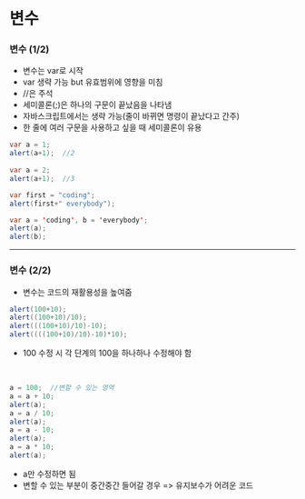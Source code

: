 # 변수

### 변수 (1/2)
- 변수는 var로 시작
- var 생략 가능 but 유효범위에 영향을 미침
- //은 주석
- 세미콜론(;)은 하나의 구문이 끝났음을 나타냄
- 자바스크립트에서는 생략 가능(줄이 바뀌면 명령이 끝났다고 간주)
- 한 줄에 여러 구문을 사용하고 싶을 때 세미콜론이 유용

```java
var a = 1;
alert(a+1);  //2
 
var a = 2;
alert(a+1);  //3
```

```java
var first = "coding";
alert(first+" everybody");
```

```java
var a = 'coding', b = 'everybody';
alert(a);
alert(b);
```

---

### 변수 (2/2)
- 변수는 코드의 재활용성을 높여줌

```java
alert(100+10);
alert((100+10)/10);
alert(((100+10)/10)-10);
alert((((100+10)/10)-10)*10);
```
- 100 수정 시 각 단계의 100을 하나하나 수정해야 함
</br>

```java
a = 100;  //변할 수 있는 영역
a = a + 10;
alert(a);
a = a / 10;
alert(a);
a = a - 10;
alert(a);
a = a * 10;      
alert(a);
```
- a만 수정하면 됨
- 변할 수 있는 부분이 중간중간 들어갈 경우 => 유지보수가 어려운 코드

